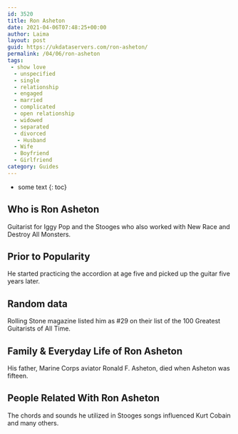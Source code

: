 ```yaml
---
id: 3520
title: Ron Asheton
date: 2021-04-06T07:48:25+00:00
author: Laima
layout: post
guid: https://ukdataservers.com/ron-asheton/
permalink: /04/06/ron-asheton
tags:
 - show love
  - unspecified
  - single
  - relationship
  - engaged
  - married
  - complicated
  - open relationship
  - widowed
  - separated
  - divorced
   - Husband
  - Wife
  - Boyfriend
  - Girlfriend
category: Guides
---
```


* some text
{: toc}


## Who is Ron Asheton
                  
                  
                  
Guitarist for Iggy Pop and the Stooges who also worked with New Race and Destroy All Monsters.
                  
              
            
              
            
                
                
                
## Prior to Popularity
                  
                  
                  
He started practicing the accordion at age five and picked up the guitar five years later.
                  
              
            
              
            
                
                
                
## Random data
                  
                  
                  
Rolling Stone magazine listed him as #29 on their list of the 100 Greatest Guitarists of All Time.
                  
              
            
              
            
                
                
                
## Family & Everyday Life of Ron Asheton
                  
                  
                  
His father, Marine Corps aviator Ronald F. Asheton, died when Asheton was fifteen.
                  
              
            
              
            
                
                
                
## People Related With Ron Asheton
                  
                  
                  
The chords and sounds he utilized in Stooges songs influenced Kurt Cobain and many others.
                  
              
            
              
            
                
              
            
              
              
            
            
              
            
          
          
          